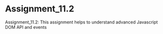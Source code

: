 # Assignment_11.2
Assignment_11.2: This assignment helps to understand advanced Javascript DOM API and events

